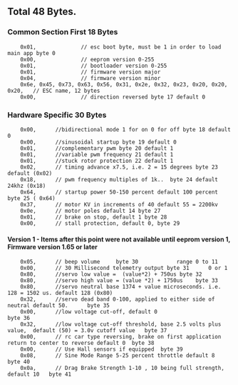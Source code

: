 ## Total 48 Bytes.
### Common Section First 18 Bytes

        0x01,              // esc boot byte, must be 1 in order to load main app byte 0
        0x00,              // eeprom version 0-255
        0x01,              // bootloader version 0-255
        0x01,              // firmware version major
        0x04,              // firmware version minor
        0x6e, 0x45, 0x73, 0x63, 0x56, 0x31, 0x2e, 0x32, 0x23, 0x20, 0x20, 0x20,   // ESC name, 12 bytes
        0x00,              // direction reversed byte 17 default 0
        
### Hardware Specific 30 Bytes

        0x00,      //bidirectional mode 1 for on 0 for off byte 18 default 0
        0x00,      //sinusoidal startup byte 19 default 0
        0x01,      //complementary pwm byte 20 default 1
        0x01,      //variable pwm frequency 21 default 1
        0x01,      //stuck rotor protection 22 default 1
        0x02,      // timing advance x7.5, i.e. 2 = 15 degrees byte 23 default (0x02)
        0x18,      // pwm frequency multiples of 1k..  byte 24 default 24khz (0x18)
        0x64,      // startup power 50-150 percent default 100 percent byte 25 ( 0x64)
        0x37,      // motor KV in increments of 40 default 55 = 2200kv
        0x0e,      // motor poles default 14 byte 27
        0x01,      // brake on stop, default 1 byte 28
        0x00,      // stall protection, default 0, byte 29

#### Version 1 - Items after this point were not available until eeprom version 1, Firmware version 1.65 or later
  
        0x05,      // beep volume     byte 30            range 0 to 11
        0x00,      // 30 Millisecond telemetry output byte 31      0 or 1
        0x80,      //servo low value =  (value*2) + 750us byte 32
        0x80,      //servo high value = (value *2) + 1750us    byte 33
        0x80,      //servo neutral base 1374 + value microseconds. i.e. 128 = 1502 us. default 128 (0x80)
        0x32,      //servo dead band 0-100, applied to either side of neutral default 50.      byte 35
        0x00,      //low voltage cut-off, default 0                                         byte 36
        0x32,      //low voltage cut-off threshold, base 2.5 volts plus value,  default (50) = 3.0v cutoff value   byte 37
        0x00,      // rc car type reversing, brake on first application return to center to reverse default 0  byte 38
        0x00,      // Use Hall sensors if equipped  byte 39
        0x08,      // Sine Mode Range 5-25 percent throttle default 8   byte 40
        0x0a,      // Drag Brake Strength 1-10 , 10 being full strength, default 10   byte 41
